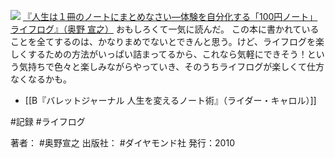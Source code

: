 [![](https://images-fe.ssl-images-amazon.com/images/I/517Fda70-jL._SL160_.jpg)](http://www.amazon.co.jp/exec/obidos/ASIN/4478014116/choiyaki81-22/ref=nosim)
[『人生は１冊のノートにまとめなさい—体験を自分化する「100円ノート」ライフログ』（奥野 宣之）](http://www.amazon.co.jp/exec/obidos/ASIN/4478014116/choiyaki81-22/ref=nosim)
おもしろくて一気に読んだ。
この本に書かれていることを全てするのは、かなりまめでないとできんと思う。けど、ライフログを楽しくするための方法がいっぱい詰まってるから、これなら気軽にできそう！という気持ちで色々と楽しみながらやっていき、そのうちライフログが楽しくて仕方なくなるかも。

- [[B『バレットジャーナル 人生を変えるノート術』（ライダー・キャロル）]]

#記録 #ライフログ

著者： #奥野宣之
出版社： #ダイヤモンド社 
発行：2010
